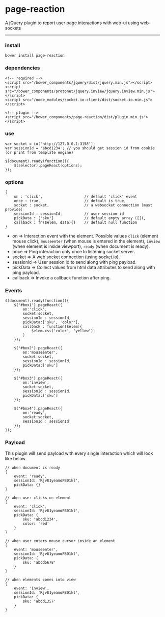 # page-reaction
A jQuery plugin to report user page interactions with web-ui using web-sockets

***

### install
```
bower install page-reaction
```

### dependencies
```
<!-- required -->
<script src="/bower_components/jquery/dist/jquery.min.js"></script>
<script src="/bower_components/protonet/jquery.inview/jquery.inview.min.js"></script>
<script src="/node_modules/socket.io-client/dist/socket.io.min.js"></script>

<!-- plugin -->
<script src="/bower_components/page-reaction/dist/plugin.min.js"></script>
```

### use
```
var socket = io('http://127.0.0.1:3158');
var sessionId = 'abcd1234'; // you should get session id from cookie (or print from template engine)

$(document).ready(function(){
	$(selector).pageReact(options);
});
```

### options
```
{
	on : 'click',					// default 'click' event
	once : true,					// default is true,
	socket : socket, 				// a websocket connection (must provide)
	sessionId : sessionId, 			// user session id
	pickData : ['sku']				// default empty array ([]),
	callback : fn($elem, data){}	// default null function
}
```
- on => Interaction event with the element. Possible values `click` (element mouse click), `mouseenter` (when mouse is entered in the element), `inview` (when element is inside viewport), `ready` (when document is ready).
- once => Ping interaction only once to listening socket server.
- socket => A web socket connection (using socket.io).
- sessionId => User session id to send along with ping payload.
- pickData => Collect values from html data attributes to send along with ping payload.
- callback => Invoke a callback function after ping. 


### Events
```
$(document).ready(function(){
	$('#box1').pageReact({
		on:'click',
		socket:socket,
		sessionId : sessionId,
		pickData:['sku', 'color'],
		callback : function($elem){
			$elem.css('color', 'yellow');
		}
	});
	
	$('#box2').pageReact({
		on:'mouseenter',
		socket:socket,
		sessionId : sessionId,
		pickData:['sku']
	});

	$('#box3').pageReact({
		on:'inview',
		socket:socket,
		sessionId : sessionId,
		pickData:['sku']
	});

	$('#box4').pageReact({
		on:'ready',
		socket:socket,
		sessionId : sessionId
	});
});
```

### Payload
This plugin will send payload with every single interaction which will look like below

```
// when document is ready
{
	event: 'ready',
	sessionId: 'RjvU1yeamoFB01kl',
	pickData: {}
}

// when user clicks on element
{
	event: 'click',
	sessionId: 'RjvU1yeamoFB01kl',
	pickData: {
		sku: 'abcd1234',
		color: 'red'
	}
}

// when user enters mouse cursor inside an element
{
	event: 'mouseenter',
	sessionId: 'RjvU1yeamoFB01kl',
	pickData: {
		sku: 'abcd5678'
	}
}

// when elements comes into view
{
	event: 'inview',
	sessionId: 'RjvU1yeamoFB01kl',
	pickData: {
		sku: 'abcd1357'
	}
}
```

